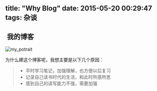 title: "Why Blog"
date: 2015-05-20 00:29:47
tags: 杂谈 
---

##  我的博客

![my_potrait](/img/my_potrait.png)

为什么建这个博客呢，我想主要是以下几个原因：

> * 平时学习笔记，加强理解，也方便以后复习
> * 记录自己读书时代的生活，和此时所感所思
> * 感到自己的读写能力不强，需要加强





